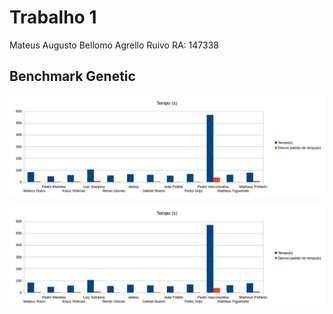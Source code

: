 # Trabalho 1

Mateus Augusto Bellomo Agrello Ruivo	RA: 147338  

## Benchmark Genetic ##

![alt tag](https://github.com/MateusBellomo/MC723/blob/master/trabalho1/genetic_tempo.png)

![alt text](/trabalho1/genetic_tempo.png "Fig 1")